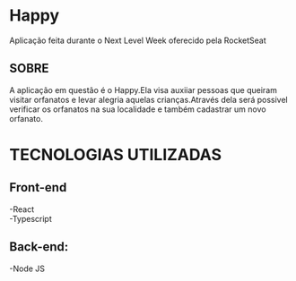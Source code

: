 # Happy

Aplicação feita durante o Next Level Week oferecido pela RocketSeat </br>

## SOBRE</br>

A aplicação em questão é o Happy.Ela visa auxiiar pessoas que queiram visitar orfanatos e levar alegria aquelas crianças.Através dela será possivel verificar os orfanatos na sua 
localidade e também cadastrar um novo orfanato. 

# TECNOLOGIAS UTILIZADAS</br>
## Front-end

-React </br>
-Typescript

## Back-end:
-Node JS </br>

